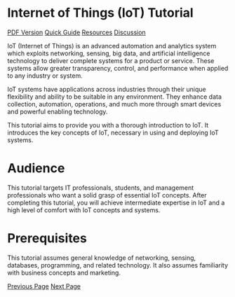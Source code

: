 # Internet of Things (IoT) Tutorial
[PDF Version](../internet_of_things/internet_of_things_pdf_version.md)
[Quick Guide](../internet_of_things/internet_of_things_quick_guide.md)
[Resources](../internet_of_things/internet_of_things_useful_resources.md)
[Discussion](../internet_of_things/internet_of_things_discussion.md)

IoT (Internet of Things) is an advanced automation and analytics system which exploits networking, sensing, big data, and artificial intelligence technology to deliver complete systems for a product or service. These systems allow greater transparency, control, and performance when applied to any industry or system.

IoT systems have applications across industries through their unique flexibility and ability to be suitable in any environment. They enhance data collection, automation, operations, and much more through smart devices and powerful enabling technology.

This tutorial aims to provide you with a thorough introduction to IoT. It introduces the key concepts of IoT, necessary in using and deploying IoT systems.

# Audience
This tutorial targets IT professionals, students, and management professionals who want a solid grasp of essential IoT concepts. After completing this tutorial, you will achieve intermediate expertise in IoT and a high level of comfort with IoT concepts and systems.

# Prerequisites
This tutorial assumes general knowledge of networking, sensing, databases, programming, and related technology. It also assumes familiarity with business concepts and marketing.


[Previous Page](../internet_of_things/index.md) [Next Page](../internet_of_things/internet_of_things_overview.md) 
